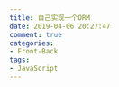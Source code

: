 ```yaml
---
title: 自己实现一个ORM
date: 2019-04-06 20:27:47
comment: true
categories:
- Front-Back
tags:
- JavaScript
---
```

